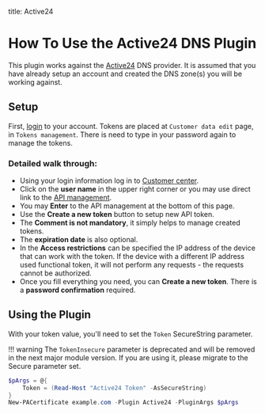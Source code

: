title: Active24

# How To Use the Active24 DNS Plugin

This plugin works against the [Active24](https://active24.com) DNS provider. It is assumed that you have already setup an account and created the DNS zone(s) you will be working against.


## Setup

First, [login](https://customer.active24.com/) to your account. Tokens are placed at  `Customer data edit` page, in `Tokens management`. There is need to type in your password again to manage the tokens.

### Detailed walk through:
* Using your login information log in to [Customer center](https://customer.active24.com/).
* Click on the **user name** in the upper right corner or you may use direct link to the [API management](http://customer.active24.com/user/api).
* You may **Enter** to the API management at the bottom of this page. 
* Use the **Create a new token** button to setup new API token. 
* The **Comment is not mandatory**, it simply helps to manage created tokens.
* The **expiration date** is also optional.
* In the **Access restrictions** can be specified the IP address of the device that can work with the token. If the device with a different IP address used functional token, it will not perform any requests - the requests cannot be authorized.
* Once you fill everything you need, you can **Create a new token**. There is a **password confirmation** required.


## Using the Plugin

With your token value, you'll need to set the `Token` SecureString parameter.

!!! warning
    The `TokenInsecure` parameter is deprecated and will be removed in the next major module version. If you are using it, please migrate to the Secure parameter set.

```powershell
$pArgs = @{
    Token = (Read-Host "Active24 Token" -AsSecureString)
}
New-PACertificate example.com -Plugin Active24 -PluginArgs $pArgs
```